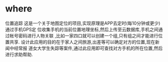 # where
位置追踪 这是一个关于地图定位的项目,实现原理是APP去定时(每10分钟或更少)通过手机GPS定 位收集手机的当前位置地理坐标,然后上传至云数据库,手机之间通过帐号密码进行人物关联 ,比如一家四口就可以创建一个组,只有组之间才能进行位置共享. 设计此应用的目的在于家人之间旅游,出差等可以确定对方的位置,现在新闻中经常报 道女大学生失踪等案件,通过此应用即可查找对方手机的所在位置,然后进行求助帮助.
